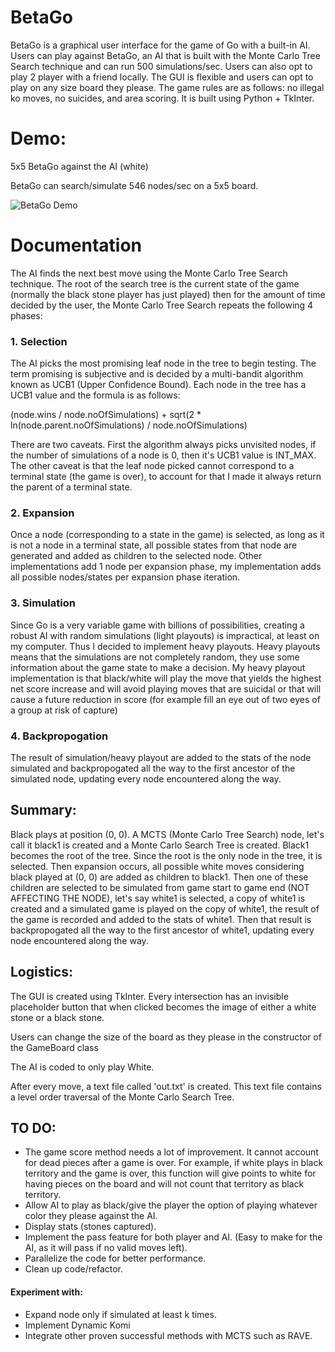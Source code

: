 # BetaGo
BetaGo is a graphical user interface for the game of Go with a built-in AI. Users can play against BetaGo, an AI that is built with the Monte Carlo Tree Search technique and can run 500 simulations/sec. Users can also opt to play 2 player with a friend locally. The GUI is flexible and users can opt to play on any size board they please. The game rules are as follows: no illegal ko moves, no suicides, and area scoring. It is built using Python + TkInter.

# Demo:
5x5 BetaGo against the AI (white)

BetaGo can search/simulate 546 nodes/sec on a 5x5 board.


![BetaGo Demo](https://raw.githubusercontent.com/meltahawy/meltahawy.github.io/master/img/BetaGo.png)

# Documentation

The AI finds the next best move using the Monte Carlo Tree Search technique. The root of the search tree is the current state of the game (normally the black stone player has just played) then for the amount of time decided by the user, the Monte Carlo Tree Search repeats the following 4 phases:

### 1. Selection

The AI picks the most promising leaf node in the tree to begin testing. The term promising is subjective and is decided by a multi-bandit algorithm known as UCB1 (Upper Confidence Bound). Each node in the tree has a UCB1 value and the formula is as follows:

(node.wins / node.noOfSimulations) + sqrt(2 * ln(node.parent.noOfSimulations) / node.noOfSimulations)

There are two caveats. First the algorithm always picks unvisited nodes, if the number of simulations of a node is 0, then it's UCB1 value is INT_MAX. The other caveat is that the leaf node picked cannot correspond to a terminal state (the game is over), to account for that I made it always return the parent of a terminal state.

### 2. Expansion

Once a node (corresponding to a state in the game) is selected, as long as it is not a node in a terminal state, all possible states from that node are generated and added as children to the selected node. Other implementations add 1 node per expansion phase, my implementation adds all possible nodes/states per expansion phase iteration.

### 3. Simulation

Since Go is a very variable game with billions of possibilities, creating a robust AI with random simulations (light playouts) is impractical, at least on my computer. Thus I decided to implement heavy playouts. Heavy playouts means that the simulations are not completely random, they use some information about the game state to make a decision. My heavy playout implementation is that black/white will play the move that yields the highest net score increase and will avoid playing moves that are suicidal or that will cause a future reduction in score (for example fill an eye out of two eyes of a group at risk of capture)

### 4. Backpropogation

The result of simulation/heavy playout are added to the stats of the node simulated and backpropogated all the way to the first ancestor of the simulated node, updating every node encountered along the way.


## Summary:

Black plays at position (0, 0). A MCTS (Monte Carlo Tree Search) node, let's call it black1 is created and a Monte Carlo Search Tree is created. Black1 becomes the root of the tree. Since the root is the only node in the tree, it is selected. Then expansion occurs, all possible white moves considering black played at (0, 0) are added as children to black1. Then one of these children are selected to be simulated from game start to game end (NOT AFFECTING THE NODE), let's say white1 is selected, a copy of white1 is created and a simulated game is played on the copy of white1, the result of the game is recorded and added to the stats of white1. Then that result is backpropogated all the way to the first ancestor of white1, updating every node encountered along the way.

## Logistics: 

The GUI is created using TkInter. Every intersection has an invisible placeholder button that when clicked becomes the image of either a white stone or a black stone.

Users can change the size of the board as they please in the constructor of the GameBoard class

The AI is coded to only play White. 

After every move, a text file called 'out.txt' is created. This text file contains a level order traversal of the Monte Carlo Search Tree.

## TO DO:

- The game score method needs a lot of improvement. It cannot account for dead pieces after a game is over. For example, if white plays in black territory and the game is over, this function will give points to white for having pieces on the board and will not count that territory as black territory.
- Allow AI to play as black/give the player the option of playing whatever color they please against the AI.
- Display stats (stones captured).
- Implement the pass feature for both player and AI. (Easy to make for the AI, as it will pass if no valid moves left).
- Parallelize the code for better performance.
- Clean up code/refactor.
#### Experiment with: 
- Expand node only if simulated at least k times.
- Implement Dynamic Komi
- Integrate other proven successful methods with MCTS such as RAVE.
